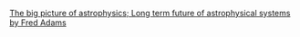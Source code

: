 [The big picture of astrophysics; Long term future of astrophysical systems by Fred Adams](https://www.youtube.com/watch?v=Y-JFi6hCwBI)
